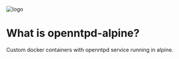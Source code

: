 ![logo](https://hsto.org/files/064/f34/34b/064f3434bba04ad3bb7fbcd091ad810c.png)

# What is openntpd-alpine?

Custom docker containers with openntpd service running in alpine.
